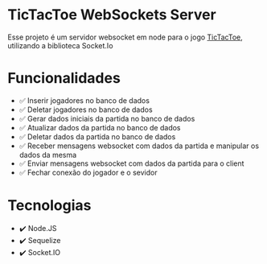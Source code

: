 # TicTacToe WebSockets Server
Esse projeto é um servidor websocket em node para o jogo [TicTacToe](https://github.com/ArthurAbreuVieira/TicTacToe-WebSocket), utilizando a biblioteca Socket.Io 

# Funcionalidades
* ✅ Inserir jogadores no banco de dados
* ✅ Deletar jogadores no banco de dados
* ✅ Gerar dados iniciais da partida no banco de dados
* ✅ Atualizar dados da partida no banco de dados
* ✅ Deletar dados da partida no banco de dados
* ✅ Receber mensagens websocket com dados da partida e manipular os dados da mesma
* ✅ Enviar mensagens websocket com dados da partida para o client
* ✅ Fechar conexão do jogador e o sevidor

# Tecnologias
* ✔️ Node.JS
* ✔️ Sequelize
* ✔️ Socket.IO
